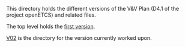 This directory holds the different versions of the V&V Plan (D4.1 of the project openETCS) and related files.

The top level holds the [first version](WP41-VerificationAndValidationPlan.pdf).

[V02](V02) is the directory for the version currently worked upon.

